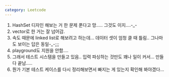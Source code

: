 ```yaml
---
category: Leetcode
---
```


1. HashSet 디자인 해보는 거 한 문제 푼다고 망..... 그것도 이지....-_-
2. vector로 한 거는 잘 넘어감.
3. 속도 때문에 linked list로 해보려고 하는데... 데이터 셋이 엄청 클 때 틀림.. 그나마도 보이는 답은 동일-_-;;;
4. playground도 지원을 안함....
5. 그래서 테스트 시스템을 만들고 있음.. 입력 파싱하는 것만도 꽤나 일이 커서... 만들다 끝남.....
6. 뭔가 기본 테스트 케이스를 다시 정리해보면서 빠지는 게 있는지 확인해 봐야겠다...
